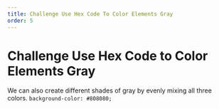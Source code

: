 ```yaml
---
title: Challenge Use Hex Code To Color Elements Gray
order: 5
---
```

# Challenge Use Hex Code to Color Elements Gray

We can also create different shades of gray by evenly mixing all three colors. `background-color: #808080;`
